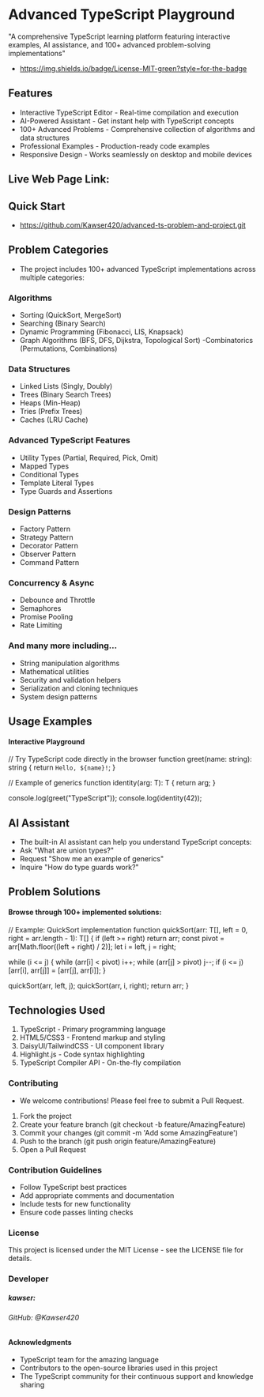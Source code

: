 # Advanced TypeScript Playground

"A comprehensive TypeScript learning platform featuring interactive examples, AI assistance, and 100+ advanced problem-solving implementations"

- https://img.shields.io/badge/License-MIT-green?style=for-the-badge

## Features

- Interactive TypeScript Editor - Real-time compilation and execution
- AI-Powered Assistant - Get instant help with TypeScript concepts
- 100+ Advanced Problems - Comprehensive collection of algorithms and data structures
- Professional Examples - Production-ready code examples
- Responsive Design - Works seamlessly on desktop and mobile devices

## Live Web Page Link:

## Quick Start

- https://github.com/Kawser420/advanced-ts-problem-and-project.git

## Problem Categories

- The project includes 100+ advanced TypeScript implementations across multiple categories:

### Algorithms

- Sorting (QuickSort, MergeSort)
- Searching (Binary Search)
- Dynamic Programming (Fibonacci, LIS, Knapsack)
- Graph Algorithms (BFS, DFS, Dijkstra, Topological Sort)
  -Combinatorics (Permutations, Combinations)

### Data Structures

- Linked Lists (Singly, Doubly)
- Trees (Binary Search Trees)
- Heaps (Min-Heap)
- Tries (Prefix Trees)
- Caches (LRU Cache)

### Advanced TypeScript Features

- Utility Types (Partial, Required, Pick, Omit)
- Mapped Types
- Conditional Types
- Template Literal Types
- Type Guards and Assertions

### Design Patterns

- Factory Pattern
- Strategy Pattern
- Decorator Pattern
- Observer Pattern
- Command Pattern

### Concurrency & Async

- Debounce and Throttle
- Semaphores
- Promise Pooling
- Rate Limiting

### And many more including...

- String manipulation algorithms
- Mathematical utilities
- Security and validation helpers
- Serialization and cloning techniques
- System design patterns

## Usage Examples

#### Interactive Playground

// Try TypeScript code directly in the browser
function greet(name: string): string {
return `Hello, ${name}!`;
}

// Example of generics
function identity<T>(arg: T): T {
return arg;
}

console.log(greet("TypeScript"));
console.log(identity<number>(42));

## AI Assistant

- The built-in AI assistant can help you understand TypeScript concepts:
- Ask "What are union types?"
- Request "Show me an example of generics"
- Inquire "How do type guards work?"

## Problem Solutions

#### Browse through 100+ implemented solutions:

// Example: QuickSort implementation
function quickSort<T>(arr: T[], left = 0, right = arr.length - 1): T[] {
if (left >= right) return arr;
const pivot = arr[Math.floor((left + right) / 2)];
let i = left, j = right;

while (i <= j) {
while (arr[i] < pivot) i++;
while (arr[j] > pivot) j--;
if (i <= j) [arr[i], arr[j]] = [arr[j], arr[i]];
}

quickSort(arr, left, j);
quickSort(arr, i, right);
return arr;
}

## Technologies Used

1. TypeScript - Primary programming language
2. HTML5/CSS3 - Frontend markup and styling
3. DaisyUI/TailwindCSS - UI component library
4. Highlight.js - Code syntax highlighting
5. TypeScript Compiler API - On-the-fly compilation

### Contributing

- We welcome contributions! Please feel free to submit a Pull Request.

1. Fork the project
2. Create your feature branch (git checkout -b feature/AmazingFeature)
3. Commit your changes (git commit -m 'Add some AmazingFeature')
4. Push to the branch (git push origin feature/AmazingFeature)
5. Open a Pull Request

### Contribution Guidelines

- Follow TypeScript best practices
- Add appropriate comments and documentation
- Include tests for new functionality
- Ensure code passes linting checks

### License

This project is licensed under the MIT License - see the LICENSE file for details.

### Developer

##### kawser:

###### GitHub: @Kawser420

#### Acknowledgments

- TypeScript team for the amazing language
- Contributors to the open-source libraries used in this project
- The TypeScript community for their continuous support and knowledge sharing
